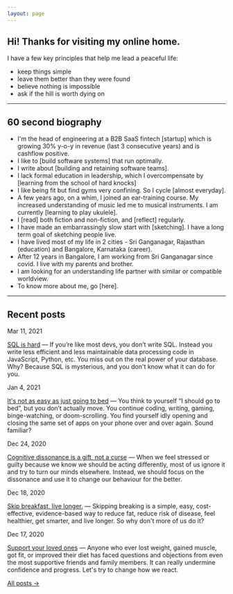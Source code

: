 ```yaml
---
layout: page
---
```



## Hi! Thanks for visiting my online home.


I have a few key principles that help me lead a peaceful life:
-  keep things simple 
-  leave them better than they were found
-  believe nothing is impossible
-  ask if the hill is worth dying on


---

## 60 second biography

-   I'm the head of engineering at a B2B SaaS fintech [startup] which is growing 30% y-o-y in revenue (last 3 consecutive years) and is cashflow positive. 
-   I like to [build software systems] that run optimally. 
-   I write about [building and retaining software teams].
-   I lack formal education in leadership, which I overcompensate by [learning from the school of hard knocks]
-   I like being fit but find gyms very confining. So I cycle [almost everyday]. 
-   A few years ago, on a whim, I joined an ear-training course. My increased understanding of music led me to musical instruments. I am currently [learning to play ukulele]. 
-   I [read] both fiction and non-fiction, and [reflect] regularly. 
-   I have made an embarrassingly slow start with [sketching]. I have a long term goal of sketching people live.
-   I have lived most of my life in 2 cities - Sri Ganganagar, Rajasthan (education) and Bangalore, Karnataka (career). 
-   After 12 years in Bangalore, I am working from Sri Ganganagar since covid. I live with my parents and brother. 
-   I am looking for an understanding life partner with similar or compatible worldview.
-  To know more about me, go [here].


---

## Recent posts

Mar 11, 2021

[SQL is hard](https://barbersmith.com/posts/sql-is-hard/) — If you’re like most devs, you don’t write SQL. Instead you write less efficient and less maintainable data processing code in JavaScript, Python, etc. You miss out on the real power of your database. Why? Because SQL is mysterious, and you don't know what it can do for you.

Jan 4, 2021

[It's not as easy as just going to bed](https://barbersmith.com/posts/go-to-bed/) — You think to yourself “I should go to bed”, but you don’t actually move. You continue coding, writing, gaming, binge-watching, or doom-scrolling. You find yourself idly opening and closing the same set of apps on your phone over and over again. Sound familiar?

Dec 24, 2020

[Cognitive dissonance is a gift, not a curse](https://barbersmith.com/posts/cognitive-dissonance/) — When we feel stressed or guilty because we know we should be acting differently, most of us ignore it and try to turn our minds elsewhere. Instead, we should focus on the dissonance and use it to change our behaviour for the better.

Dec 18, 2020

[Skip breakfast, live longer.](https://barbersmith.com/posts/skip-breakfast-live-longer/) — Skipping breaking is a simple, easy, cost-effective, evidence-based way to reduce fat, reduce risk of disease, feel healthier, get smarter, and live longer. So why don't more of us do it?

Dec 17, 2020

[Support your loved ones](https://barbersmith.com/posts/support-your-loved-ones/) — Anyone who ever lost weight, gained muscle, got fit, or improved their diet has faced questions and objections from even the most supportive friends and family members. It can really undermine confidence and progress. Let's try to change how we react.

[All posts →](https://barbersmith.com/posts)